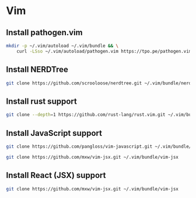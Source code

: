 # Vim

## Install pathogen.vim
```bash
mkdir -p ~/.vim/autoload ~/.vim/bundle && \
	curl -LSso ~/.vim/autoload/pathogen.vim https://tpo.pe/pathogen.vim
```

## Install NERDTree
```bash
git clone https://github.com/scrooloose/nerdtree.git ~/.vim/bundle/nerdtree
```

## Install rust support
```bash
git clone --depth=1 https://github.com/rust-lang/rust.vim.git ~/.vim/bundle/rust.vim
```

## Install JavaScript support
```bash
git clone https://github.com/pangloss/vim-javascript.git ~/.vim/bundle/vim-javascript

git clone https://github.com/mxw/vim-jsx.git ~/.vim/bundle/vim-jsx
```

## Install React (JSX) support
```bash
git clone https://github.com/mxw/vim-jsx.git ~/.vim/bundle/vim-jsx
```
